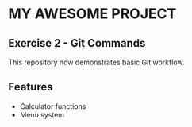 # MY AWESOME PROJECT
## Exercise 2 - Git Commands
This repository now demonstrates basic Git workflow.

## Features
- Calculator functions
- Menu system
